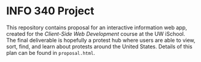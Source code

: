 # INFO 340 Project

This repository contains proposal for an interactive information web app, created for the _Client-Side Web Development_ course at the UW iSchool. The final deliverable is hopefully a protest hub where users are able to view, sort, find, and learn about protests around the United States. Details of this plan can be found in `proposal.html`. 
